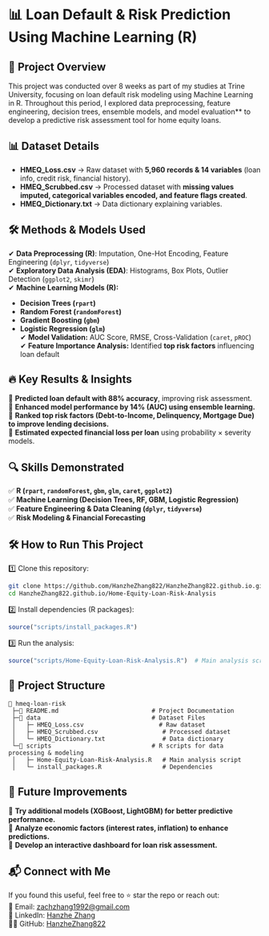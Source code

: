 # 📊 Loan Default & Risk Prediction Using Machine Learning (R)  

## 🚀 Project Overview  
This project was conducted over 8 weeks as part of my studies at Trine University, focusing on loan default risk modeling using Machine Learning in R. Throughout this period, I explored data preprocessing, feature engineering, decision trees, ensemble models, and model evaluation** to develop a predictive risk assessment tool for home equity loans.  

## 📊 Dataset Details  
- **HMEQ_Loss.csv** → Raw dataset with **5,960 records & 14 variables** (loan info, credit risk, financial history).  
- **HMEQ_Scrubbed.csv** → Processed dataset with **missing values imputed, categorical variables encoded, and feature flags created**.  
- **HMEQ_Dictionary.txt** → Data dictionary explaining variables.  

## 🛠️ Methods & Models Used  
✔ **Data Preprocessing (R)**: Imputation, One-Hot Encoding, Feature Engineering (`dplyr`, `tidyverse`)  
✔ **Exploratory Data Analysis (EDA)**: Histograms, Box Plots, Outlier Detection (`ggplot2`, `skimr`)  
✔ **Machine Learning Models (R):**  
  - **Decision Trees (`rpart`)**  
  - **Random Forest (`randomForest`)**  
  - **Gradient Boosting (`gbm`)**  
  - **Logistic Regression (`glm`)**  
✔ **Model Validation:** AUC Score, RMSE, Cross-Validation (`caret`, `pROC`)  
✔ **Feature Importance Analysis:** Identified **top risk factors** influencing loan default  

## 🔥 Key Results & Insights  
📌 **Predicted loan default with 88% accuracy**, improving risk assessment.  
📌 **Enhanced model performance by 14% (AUC) using ensemble learning.**  
📌 **Ranked top risk factors (Debt-to-Income, Delinquency, Mortgage Due) to improve lending decisions.**  
📌 **Estimated expected financial loss per loan** using probability × severity models.  

## 🔍 Skills Demonstrated  
✅ **R (`rpart`, `randomForest`, `gbm`, `glm`, `caret`, `ggplot2`)**  
✅ **Machine Learning (Decision Trees, RF, GBM, Logistic Regression)**  
✅ **Feature Engineering & Data Cleaning (`dplyr`, `tidyverse`)**  
✅ **Risk Modeling & Financial Forecasting**  

## 🛠️ How to Run This Project  
1️⃣ Clone this repository:  
   ```bash
   git clone https://github.com/HanzheZhang822/HanzheZhang822.github.io.git
   cd HanzheZhang822.github.io/Home-Equity-Loan-Risk-Analysis
   ```  
2️⃣ Install dependencies (R packages):  
   ```r
   source("scripts/install_packages.R")
   ```  
3️⃣ Run the analysis:  
   ```r
   source("scripts/Home-Equity-Loan-Risk-Analysis.R")  # Main analysis script
   ```  

## 📂 Project Structure  
```
📂 hmeq-loan-risk  
 ├─📝 README.md                          # Project Documentation  
 ├─📂 data                               # Dataset Files  
 │   ├─ HMEQ_Loss.csv                     # Raw dataset  
 │   ├─ HMEQ_Scrubbed.csv                  # Processed dataset  
 │   └─ HMEQ_Dictionary.txt                # Data dictionary  
 └─📂 scripts                            # R scripts for data processing & modeling  
 │   ├─ Home-Equity-Loan-Risk-Analysis.R   # Main analysis script  
 │   └─ install_packages.R                 # Dependencies  
```  

## 📌 Future Improvements  
🚀 **Try additional models (XGBoost, LightGBM) for better predictive performance.**  
🚀 **Analyze economic factors (interest rates, inflation) to enhance predictions.**  
🚀 **Develop an interactive dashboard for loan risk assessment.**  

## 📬 Connect with Me  
If you found this useful, feel free to ⭐ star the repo or reach out:  
📧 Email: zachzhang1992@gmail.com  
💼 LinkedIn: [Hanzhe Zhang](https://www.linkedin.com/in/hanzhezhang)  
👨‍💻 GitHub: [HanzheZhang822](https://hanzhezhang822.github.io)  
